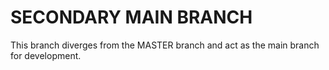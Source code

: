 # SECONDARY MAIN BRANCH
This branch diverges from the MASTER branch and act as the main branch for development.
